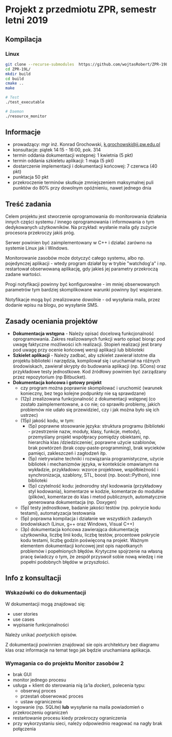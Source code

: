 # Projekt z przedmiotu ZPR, semestr letni 2019

## Kompilacja

### Linux

```bash
git clone --recurse-submodules  https://github.com/wojtasRobert/ZPR-19L.git
cd ZPR-19L/
mkdir build
cd build
cmake ..
make

# Test
./test_executable

# Daemon
./resource_monitor
```

## Informacje
* prowadzący: mgr inż. Konrad Grochowski, k.grochowski@ii.pw.edu.pl
* konsultacje: piątek 14:15 - 16:00, pok. 314
* termin oddania dokumentacji wstępnej: 1 kwietnia (5 pkt)
* termin oddania szkieletu aplikacji: 1 maja (5 pkt)
* dostarczenie implementacji i dokumentacji końcowej: 7 czerwca (40 pkt)
* punktacja 50 pkt
* przekroczenie terminów skutkuje zmniejszeniem maksymalnej puli punktów 
do 80% przy dowolnym opóźnieniu, nawet jednego dnia

## Treść zadania
Celem projektu jest stworzenie oprogramowania do monitorowania działania 
innych części systemu / innego oprogramowania i informowania o tym 
dedykowanych użytkowników. Na przykład: wysłanie maila gdy zużycie 
procesora przekroczy jakiś próg.

Serwer powinien być zaimplementowany w C++ i działać zarówno na systemie 
Linux jak i Windows.

Monitorowanie zasobów może dotyczyć całego systemu, albo np. pojedynczej 
aplikacji - wtedy program działał by w trybie "watchdog'a" i np. 
restartował obserwowaną aplikację, gdy jakieś jej parametry przekroczą 
zadane wartości.

Progi notyfikacji powinny być konfigurowalne - im mniej obserwowanych 
parametrów tym bardziej skomplikowane warunki powinny być wspierane.

Notyfikacje mogą być zrealizowane dowolnie - od wysyłania maila, przez 
dodanie wpisu na blogu, po wysyłanie SMS.

## Zasady oceniania projektów
* **Dokumentacja wstępna** - Należy opisać docelową funkcjonalność 
oprogramowania. Zakres realizowanych funkcji warto opisać biorąc pod 
uwagę faktyczne możliwości ich realizacji. Stopień realizacji jest brany 
pod uwagę przy ocenie końcowej wersji aplikacji lub biblioteki
* **Szkielet aplikacji** - Należy zadbać, aby szkielet zawierał istotne 
dla projektu biblioteki i narzędzia, kompilował się i uruchamiał na 
różnych środowiskach, zawierał skrypty do budowania aplikacji (np. 
SCons) oraz przykładowe testy jednostkowe. Kod źródłowy powinien być 
zarządzany przez repozytorium (np Bitbucket).
* **Dokumentacja końcowa i gotowy projekt**
	- czy program można poprawnie skompilować i uruchomić (warunek 
konieczny, bez tego kolejne podpunkty nie są sprawdzane)
	- (12p) zrealizowana funkcjonalność z dokumentacji wstępnej (co 
zostało zaimplementowane, a co nie; co sprawiło problemy, jakich 
problemów nie udało się przewidzieć, czy i jak można było się ich 
ustrzec)
	- (15p) jakość kodu, w tym:
		* (5p) poprawne stosowanie języka: struktura programu 
(biblioteki - przestrzenie nazw, moduły, klasy, funkcje, metody), 
przemyślany projekt współpracy pomiędzy obiektami, np. hierarchia klas 
/dziedziczenie/, poprawne użycie szablonów, brak powtórzeń (brak 
copy-paste-programming), brak wycieków pamięci, zakleszczeń i zagłodzeń 
itp.
		* (5p) nietrywialne techniki i rozwiązania 
programistyczne, użycie bibliotek i mechanizmów języka, w kontekście 
omawianym na wykładzie, przykładowo: wzorce projektowe, współbieżność i 
synchronizacja, szablony, STL, boost (np. boost::Python), inne 
biblioteki
		* (5p) czytelność kodu: jednorodny styl kodowania 
(przykładowy styl kodowania), komentarze w kodzie, komentarze do modułów 
(plików), komentarze do klas i metod publicznych, automatycznie 
generowana dokumentacja (np. Doxygen)
	- (5p) testy jednostkowe, badanie jakości testów (np. pokrycie 
kodu testami), automatyzacja testowania
	- (5p) poprawna kompilacja i działanie we wszystkich zadanych 
środowiskach (Linux, g++ oraz Windows, Visual C++)
	- (3p) dokumentacja końcowa zawierająca dokumentację 
użytkownika, liczbę linii kodu, liczbę testów, procentowe pokrycie kodu 
testami, liczbę godzin poświęconą na projekt. Ważnym elementem 
dokumentacji końcowej jest opis napotkanych problemów i popełnionych 
błędów. Krytyczne spojrzenie na własną pracę świadczy o tym, że zespół 
przyswoił sobie nową wiedzę i nie popełni podobnych błędów w 
przyszłości.

## Info z konsultacji

### Wskazówki co do dokumentacji

W dokumentacji mogą znajdować się:

* user stories
* use cases
* wypisanie funkcjonalności

Należy unikać *poetyckich* opisów.

Z dokumentacji powinnien znajdować sie opis architektury bez diagramu klas oraz informacje na temat tego jak będzie uruchamiana aplikacja.

### Wymagania co do projektu Monitor zasobów 2

* brak GUI
* monitor jednego procesu
* usługa + klient do sterowania nią (a'la *docker*), polecenia typu:
    * obserwuj proces
    * przestań obserwować proces
    * ustaw ograniczenia
* logowanie (np. SQLite) **lub** wysyłanie na maila powiadomień o przekroczeniu ograniczeń
* restartowanie procesu kiedy przekroczy ograniczenia
* przy wykorzystaniu sieci, należy odpowiednio reagować na nagły brak połączenia
